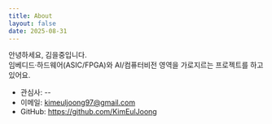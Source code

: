 ```yaml
---
title: About
layout: false
date: 2025-08-31
---
```


안녕하세요, 김을중입니다.  
임베디드·하드웨어(ASIC/FPGA)와 AI/컴퓨터비전 영역을 가로지르는 프로젝트를 하고 있어요.

- 관심사: --
- 이메일: kimeuljoong97@gmail.com
- GitHub: https://github.com/KimEulJoong